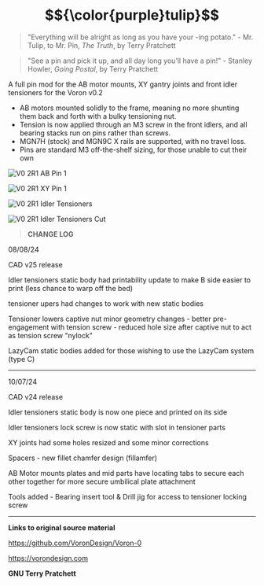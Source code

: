 # $${\color{purple}tulip}$$

>"Everything will be alright as long as you have your -ing potato." - Mr. Tulip, to Mr. Pin, _The Truth_, by Terry Pratchett

>"See a pin and pick it up, and all day long you’ll have a pin!" - Stanley Howler, _Going Postal_, by Terry Pratchett

A full pin mod for the AB motor mounts, XY gantry joints and front idler tensioners for the Voron v0.2

 - AB motors mounted solidly to the frame, meaning no more shunting them back and forth with a bulky tensioning nut.
 - Tension is now applied through an M3 screw in the front idlers, and all bearing stacks run on pins rather than screws.
 - MGN7H (stock) and MGN9C X rails are supported, with no travel loss.
 - Pins are standard M3 off-the-shelf sizing, for those unable to cut their own


![V0 2R1 AB Pin 1](https://github.com/Amekyras/tulip/assets/94327757/2334f2fe-ea59-4272-a482-91458820e2e0)

![V0 2R1 XY Pin 1](https://github.com/Amekyras/tulip/assets/94327757/f6ef2c14-dcae-4d3b-bead-6299d7465112)

![V0 2R1 Idler Tensioners](https://github.com/Amekyras/tulip/assets/94327757/4f11de3a-fce1-4261-a26b-d59bcf17d914)

![V0 2R1 Idler Tensioners Cut](https://github.com/Amekyras/tulip/assets/94327757/6c2ed4f8-4897-47bb-b8ae-8113dea347f6)


> **CHANGE LOG**

08/08/24

CAD v25 release

Idler tensioners static body had printability update to make B side easier to print (less chance to warp off the bed)

tensioner upers had changes to work with new static bodies

Tensioner lowers captive nut minor geometry changes - better pre-engagement with tension screw - reduced hole size after captive nut to act as tension screw "nylock"

LazyCam static bodies added for those wishing to use the LazyCam system (type C)

----------------------------------------------------------------------------------------------------------------------------------------------------------------------

10/07/24

CAD v24 release

Idler tensioners static body is now one piece and printed on its side

Idler tensioners lock screw is now static with slot in tensioner parts

XY joints had some holes resized and some minor corrections

Spacers - new fillet chamfer design (fillamfer)

AB Motor mounts plates and mid parts have locating tabs to secure each other together for more secure umbilical plate attachment

Tools added - Bearing insert tool & Drill jig for access to tensioner locking screw

------------------------------------------------------------------------------------------------------------------------------------------------------------------------

**Links to original source material**

https://github.com/VoronDesign/Voron-0

https://vorondesign.com

**GNU Terry Pratchett**
